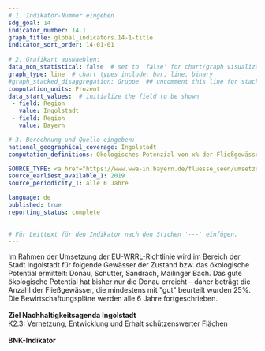 ```yaml
---
# 1. Indikator-Nummer eingeben 
sdg_goal: 14 
indicator_number: 14.1
graph_title: global_indicators.14-1-title
indicator_sort_order: 14-01-01
 
# 2. Grafikart auswaehlen: 
data_non_statistical: false  # set to 'false' for chart/graph visualization 
graph_type: line  # chart types include: bar, line, binary 
#graph_stacked_disaggregation: Gruppe  ## uncomment this line for stacked bars. eplace 'Geschlecht' with the field of aggregation. 
computation_units: Prozent
data_start_values:  # initialize the field to be shown  
 - field: Region 
   value: Ingolstadt 
 - field: Region 
   value: Bayern 

# 3. Berechnung und Quelle eingeben: 
national_geographical_coverage: Ingolstadt 
computation_definitions: Ökologisches Potenzial von x% der Fließgewässer in der Kommune ist mind. "gut" bewertet

SOURCE_TYPE: <a href="https://www.wwa-in.bayern.de/fluesse_seen/umsetzungskonzepte_wrrl/index.htm">Wasserwirtschaftsamt Ingolstadt</a>  # data source  
source_earliest_available_1: 2019
source_periodicity_1: alle 6 Jahre

language: de   
published: true 
reporting_status: complete
 
 
# Für Leittext für den Indikator nach den Stichen '---' einfügen. 
---
```

Im Rahmen der Umsetzung der EU-WRRL-Richtlinie wird im Bereich der Stadt Ingolstadt für folgende Gewässer der Zustand bzw. das ökologische Potential ermittelt:
Donau, Schutter, Sandrach, Mailinger Bach. Das gute ökologische Potential hat bisher nur die Donau erreicht – daher beträgt die Anzahl der Fließgewässer, die mindestens mit "gut" beurteilt wurden 25%. Die Bewirtschaftungspläne werden alle 6 Jahre fortgeschrieben. <br>
<br>
<b>Ziel Nachhaltigkeitsagenda Ingolstadt</b><br>
K2.3: Vernetzung, Entwicklung und Erhalt schützenswerter Flächen<br>
<br>
<b>BNK-Indikator</b>
